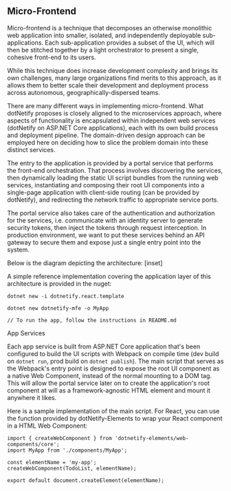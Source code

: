 ## Micro-Frontend

Micro-frontend is a technique that decomposes an otherwise monolithic web application into smaller, isolated, and independently deployable sub-applications.  Each sub-application provides a subset of the UI, which will then be stitched together by a light orchestrator to present a single, cohesive front-end to its users.

While this technique does increase development complexity and brings its own challenges, many large organizations find merits to this approach, as it allows them to better scale their development and deployment process across autonomous, geographically-dispersed teams.

There are many different ways in implementing micro-frontend. What dotNetify proposes is closely aligned to the microservices approach, where aspects of functionality is encapsulated within independent web services (dotNetify on ASP.NET Core applications), each with its own build process and deployment pipeline.  The domain-driven design approach can be employed here on deciding how to slice the problem domain into these distinct services.

The entry to the application is provided by a portal service that performs the front-end orchestration.  That process involves discovering the services, then dynamically loading the static UI script bundles from the running web services, instantiating and composing their root UI components into a single-page application with client-side routing (can be provided by dotNetify), and redirecting the network traffic to appropriate service ports.  

The portal service also takes care of the authentication and authorization for the services, i.e. communicate with an identity server to generate security tokens, then inject the tokens through request interception.  In production environment, we want to put these services behind an API gateway to secure them and expose just a single entry point into the system.

Below is the diagram depicting the architecture:
[inset]

A simple reference implementation covering the application layer of this architecture is provided in the nuget:
```
dotnet new -i dotnetify.react.template

dotnet new dotnetify-mfe -o MyApp

// To run the app, follow the instructions in README.md
```

App Services

Each app service is built from ASP.NET Core application that's been configured to build the UI scripts with Webpack on compile time (dev build on `dotnet run`, prod build on `dotnet publish`).  The main script that serves as the Webpack's entry point is designed to expose the root UI component as a native Web Component, instead of the normal mounting to a DOM tag.   This will allow the portal service later on to create the application's root component at will as a framework-agnostic HTML element and mount it anywhere it likes.

Here is a sample implementation of the main script.  For React, you can use the function provided by dotNetify-Elements to wrap your React component in a HTML Web Component:

```
import { createWebComponent } from 'dotnetify-elements/web-components/core';
import MyApp from './components/MyApp';

const elementName = 'my-app';
createWebComponent(TodoList, elementName);

export default document.createElement(elementName);
```

